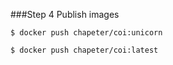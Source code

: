 ###Step 4
Publish images

```
$ docker push chapeter/coi:unicorn

$ docker push chapeter/coi:latest
```


